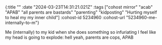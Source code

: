 {:title ""
 :date "2024-03-23T14:31:21.021Z"
 :tags ["cohost mirror" "acab" "APAB" "all parents are bastards" "parenting" "kidposting" "Hurting myself to heal my my inner child"]
 :cohost-id 5234960
 :cohost-url "5234960-me-internally-to-m"}

Me (internally) to my kid when she does something so infuriating I feel like my head is going to explode: hell yeah, parents are cops, APAB